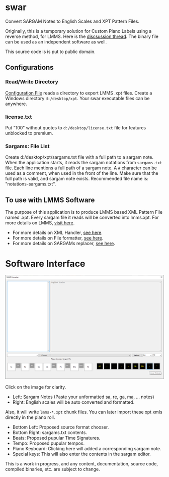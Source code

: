 # swar
Convert SARGAM Notes to English Scales and XPT Pattern Files.

Originally, this is a temporary solution for Custom Piano Labels using a reverse method, for LMMS.
Here is the [discsussion thread](https://github.com/LMMS/lmms/issues/6162). The binary file can be used as an independent software as well.

This source code is is put to public domain.

## Configurations

### Read/Write Directory
[Configuration File](swar/configs/Configurations.cs) reads a directory to export LMMS .xpt files.
Create a Windows directory `d:/desktop/xpt`. Your swar executable files can be anywhere.

### license.txt
Put "100" without quotes to `d:/desktop/license.txt` file for features unblocked to premium.

### Sargams: File List
Create d:/desktop/xpt/sargams.txt file with a full path to a sargam note.
When the application starts, it reads the sargam notations from `sargams.txt` file.
Each line mentions a full path of a sargam note.
A `#` character can be used as a comment, when used in the front of the line.
Make sure that the full path is valid, and sargam note exists.
Recommended file name is: "notations-sargams.txt".

## To use with LMMS Software
The purpose of this application is to produce LMMS based XML Pattern File named .xpt.
Every sargam file it reads will be converted into lmms.xpt.
For more details on LMMS, [visit here](https://lmms.io/).

* For more details on XML Handler, [see here](swar/libraries/XMLHandler.cs).
* For more details on File formatter, [see here](swar/libraries/Formatter.cs).
* For more details on SARGAMs replacer, [see here](swar/libraries/Replacer.cs).

# Software Interface
![SWAR Interface](interface.png)

Click on the image for clarity.

* Left: Sargam Notes (Paste your unformatted sa, re, ga, ma, ... notes)
* Right: English scales will be auto converted and formatted.

Also, it will write `lmms-*.xpt` chunk files.
You can later import these xpt xmls directly in the piano roll.

* Bottom Left: Proposed source format chooser.
* Bottom Right: sargams.txt contents.
* Beats: Proposed pupular Time Signatures.
* Tempo: Proposed pupular tempos.
* Piano Keyboard: Clicking here will added a corresponding sargam note.
* Special keys: This will also enter the contents in the sargam editor.

This is a work in progress, and any content, documentation, source code, compiled binaries, etc. are subject to change.
